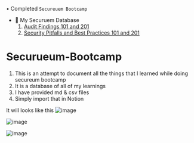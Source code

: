 • Completed `Secureuem Bootcamp`
  - 📝 My Securuem Database
    1.  [Audit Findings 101 and 201](https://pheonix244001.notion.site/f746d2da184243409783036825137fa8?v=b3b4d30251154d61b265c62b1eae4116)
    2.  [Security Pitfalls and Best Practices 101 and 201](https://pheonix244001.notion.site/79b81664836a40efb3541d9eae007fdd?v=06d09c42057b4fb5a323b79268302c6c)
    
# Securueum-Bootcamp
1. This is an attempt to document all the things that I learned while doing secureum bootcamp 
2. It is a database of all of my learnings 
3. I have provided md & csv files
4. Simply import that in Notion 

It will looks like this 
![image](https://user-images.githubusercontent.com/83477426/229195749-1fc2e327-87ac-413e-8f34-c9c4a23bdf1d.png)

![image](https://user-images.githubusercontent.com/83477426/229196112-3f1aeefa-3172-473b-9ffd-bf74e4099bff.png)

![image](https://user-images.githubusercontent.com/83477426/229195877-9c9564fd-5a3c-41c4-9245-2a90a0a92751.png)

